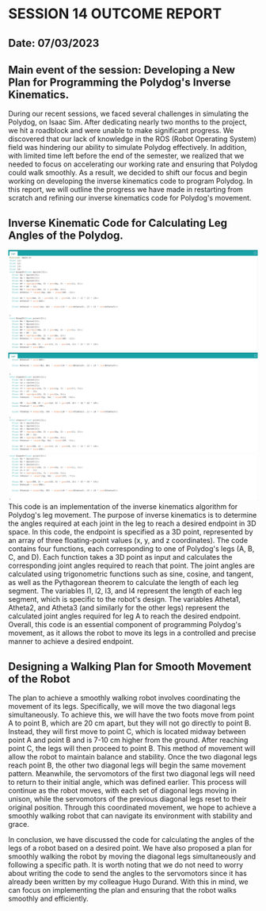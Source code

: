 # SESSION 14 OUTCOME REPORT
## Date: 07/03/2023
## Main event of the session: Developing a New Plan for Programming the Polydog's Inverse Kinematics.  
During our recent sessions, we faced several challenges in simulating the Polydog, on Isaac Sim. After dedicating nearly two months to the project, we hit a roadblock and were unable to make significant progress. We discovered that our lack of knowledge in the ROS (Robot Operating System) field was hindering our ability to simulate Polydog effectively. In addition, with limited time left before the end of the semester, we realized that we needed to focus on accelerating our working rate and ensuring that Polydog could walk smoothly. As a result, we decided to shift our focus and begin working on developing the inverse kinematics code to program Polydog. In this report, we will outline the progress we have made in restarting from scratch and refining our inverse kinematics code for Polydog's movement.  
## Inverse Kinematic Code for Calculating Leg Angles of the Polydog.  
![Alt text](S14/Capture%20d%E2%80%99%C3%A9cran%202023-03-23%20040341.png)  
![Alt text](S14/Capture%20d%E2%80%99%C3%A9cran%202023-03-23%20040426.png)  
![Alt text](S14/Capture%20d%E2%80%99%C3%A9cran%202023-03-23%20040456.png)  
This code is an implementation of the inverse kinematics algorithm for Polydog's leg movement. The purpose of inverse kinematics is to determine the angles required at each joint in the leg to reach a desired endpoint in 3D space. In this code, the endpoint is specified as a 3D point, represented by an array of three floating-point values (x, y, and z coordinates).
The code contains four functions, each corresponding to one of Polydog's legs (A, B, C, and D). Each function takes a 3D point as input and calculates the corresponding joint angles required to reach that point. The joint angles are calculated using trigonometric functions such as sine, cosine, and tangent, as well as the Pythagorean theorem to calculate the length of each leg segment.
The variables l1, l2, l3, and l4 represent the length of each leg segment, which is specific to the robot's design. The variables Atheta1, Atheta2, and Atheta3 (and similarly for the other legs) represent the calculated joint angles required for leg A to reach the desired endpoint.
Overall, this code is an essential component of programming Polydog's movement, as it allows the robot to move its legs in a controlled and precise manner to achieve a desired endpoint.  

## Designing a Walking Plan for Smooth Movement of the Robot  
The plan to achieve a smoothly walking robot involves coordinating the movement of its legs. Specifically, we will move the two diagonal legs simultaneously. To achieve this, we will have the two foots move from point A to point B, which are 20 cm apart, but they will not go directly to point B. Instead, they will first move to point C, which is located midway between point A and point B and is 7-10 cm higher from the ground. After reaching point C, the legs will then proceed to point B. This method of movement will allow the robot to maintain balance and stability.
Once the two diagonal legs reach point B, the other two diagonal legs will begin the same movement pattern. Meanwhile, the servomotors of the first two diagonal legs will need to return to their initial angle, which was defined earlier. This process will continue as the robot moves, with each set of diagonal legs moving in unison, while the servomotors of the previous diagonal legs reset to their original position. Through this coordinated movement, we hope to achieve a smoothly walking robot that can navigate its environment with stability and grace.  

In conclusion, we have discussed the code for calculating the angles of the legs of a robot based on a desired point. We have also proposed a plan for smoothly walking the robot by moving the diagonal legs simultaneously and following a specific path. It is worth noting that we do not need to worry about writing the code to send the angles to the servomotors since it has already been written by my colleague Hugo Durand. With this in mind, we can focus on implementing the plan and ensuring that the robot walks smoothly and efficiently.